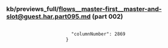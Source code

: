 ### kb/previews_full/flows__master-first__master-and-slot@guest.har.part095.md (part 002)

```md

                        "columnNumber": 2869
                      }
```

```

